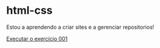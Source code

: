 # html-css
 
Estou a aprendendo a criar sites e a gerenciar repositorios!

<a href="https://mauricio-goulart.github.io/html-css/modulo1/Atividades/ex001/index.html">Executar o exercício 001</a>


